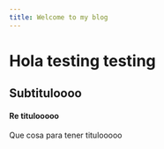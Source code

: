 ```yaml
---
title: Welcome to my blog
---
```


# Hola testing testing 

## Subtituloooo


#### Re titulooooo


Que cosa para tener titulooooo

